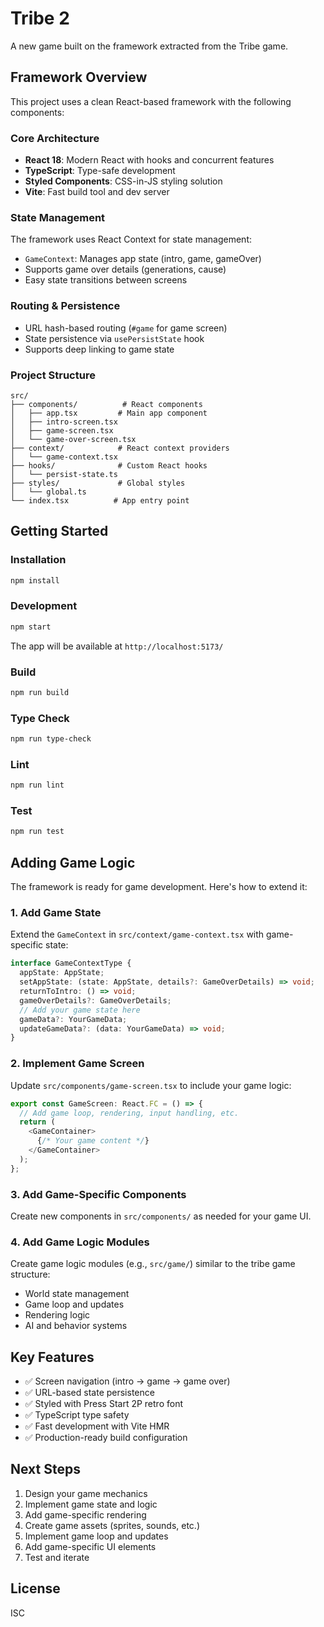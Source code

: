 # Tribe 2

A new game built on the framework extracted from the Tribe game.

## Framework Overview

This project uses a clean React-based framework with the following components:

### Core Architecture

- **React 18**: Modern React with hooks and concurrent features
- **TypeScript**: Type-safe development
- **Styled Components**: CSS-in-JS styling solution
- **Vite**: Fast build tool and dev server

### State Management

The framework uses React Context for state management:

- `GameContext`: Manages app state (intro, game, gameOver)
- Supports game over details (generations, cause)
- Easy state transitions between screens

### Routing & Persistence

- URL hash-based routing (`#game` for game screen)
- State persistence via `usePersistState` hook
- Supports deep linking to game state

### Project Structure

```
src/
├── components/          # React components
│   ├── app.tsx         # Main app component
│   ├── intro-screen.tsx
│   ├── game-screen.tsx
│   └── game-over-screen.tsx
├── context/            # React context providers
│   └── game-context.tsx
├── hooks/              # Custom React hooks
│   └── persist-state.ts
├── styles/             # Global styles
│   └── global.ts
└── index.tsx          # App entry point
```

## Getting Started

### Installation

```bash
npm install
```

### Development

```bash
npm start
```

The app will be available at `http://localhost:5173/`

### Build

```bash
npm run build
```

### Type Check

```bash
npm run type-check
```

### Lint

```bash
npm run lint
```

### Test

```bash
npm run test
```

## Adding Game Logic

The framework is ready for game development. Here's how to extend it:

### 1. Add Game State

Extend the `GameContext` in `src/context/game-context.tsx` with game-specific state:

```typescript
interface GameContextType {
  appState: AppState;
  setAppState: (state: AppState, details?: GameOverDetails) => void;
  returnToIntro: () => void;
  gameOverDetails?: GameOverDetails;
  // Add your game state here
  gameData?: YourGameData;
  updateGameData?: (data: YourGameData) => void;
}
```

### 2. Implement Game Screen

Update `src/components/game-screen.tsx` to include your game logic:

```typescript
export const GameScreen: React.FC = () => {
  // Add game loop, rendering, input handling, etc.
  return (
    <GameContainer>
      {/* Your game content */}
    </GameContainer>
  );
};
```

### 3. Add Game-Specific Components

Create new components in `src/components/` as needed for your game UI.

### 4. Add Game Logic Modules

Create game logic modules (e.g., `src/game/`) similar to the tribe game structure:
- World state management
- Game loop and updates
- Rendering logic
- AI and behavior systems

## Key Features

- ✅ Screen navigation (intro → game → game over)
- ✅ URL-based state persistence
- ✅ Styled with Press Start 2P retro font
- ✅ TypeScript type safety
- ✅ Fast development with Vite HMR
- ✅ Production-ready build configuration

## Next Steps

1. Design your game mechanics
2. Implement game state and logic
3. Add game-specific rendering
4. Create game assets (sprites, sounds, etc.)
5. Implement game loop and updates
6. Add game-specific UI elements
7. Test and iterate

## License

ISC
